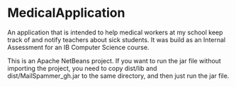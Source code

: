 # MedicalApplication
An application that is intended to help medical workers at my school keep track of and notify teachers about sick students.
It was build as an Internal Assessment for an IB Computer Science course.

This is an Apache NetBeans project. If you want to run the jar file without importing the project, you need to copy dist/lib and dist/MailSpammer_gh.jar to the same directory, and then just run the jar file.
